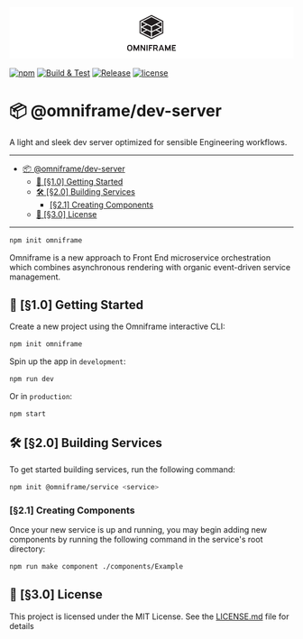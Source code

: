![Omniframe][header]

[![npm][npm-badge]][npm-badge-url]
[![Build & Test](https://github.com/omniframe/omniframe/workflows/Build%20&%20Test/badge.svg)](https://github.com/omniframe/omniframe/actions)
[![Release](https://github.com/omniframe/omniframe/workflows/Release/badge.svg)](https://github.com/omniframe/omniframe/actions)
[![license][npm-license]][npm-license-url]

# 📦 @omniframe/dev-server

A light and sleek dev server optimized for sensible Engineering workflows.

___

- [📦 @omniframe/dev-server](#-omniframedev-server)
  - [💼 [§1.0] Getting Started](#-10-getting-started)
  - [🛠 [§2.0] Building Services](#-20-building-services)
    - [[§2.1] Creating Components](#21-creating-components)
  - [📄 [§3.0] License](#-30-license)

___

```bash
npm init omniframe
```

Omniframe is a new approach to Front End microservice orchestration which
combines asynchronous rendering with organic event-driven service management.

## 💼 [§1.0] Getting Started

Create a new project using the Omniframe interactive CLI:

```bash
npm init omniframe
```

Spin up the app in `development`:

```bash
npm run dev
```

Or in `production`:

```bash
npm start
```

## 🛠 [§2.0] Building Services

To get started building services, run the following command:

```bash
npm init @omniframe/service <service>
```

### [§2.1] Creating Components

Once your new service is up and running, you may begin adding new components by
running the following command in the service's root directory:

```bash
npm run make component ./components/Example
```

## 📄 [§3.0] License

This project is licensed under the MIT License.
See the [LICENSE.md](LICENSE.md) file for details

[header]: /.github/readme.png "Omniframe"
[npm-badge]: https://img.shields.io/npm/v/@omniframe/core.svg
[npm-badge-url]: https://www.npmjs.com/package/@omniframe/core
[npm-license]: https://img.shields.io/npm/l/@omniframe/core.svg
[npm-license-url]: https://github.com/omniframe/omniframe/blob/master/LICENSE